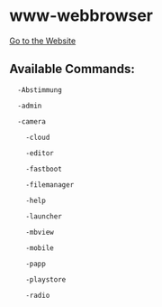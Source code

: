 # www-webbrowser
<a href="https://n-km.github.io/www-webbrowser/22-gg/">Go to the Website</a>
<br>
<h2>Available Commands:</h2>
      
      -Abstimmung
<p></p>
      
      -admin
      
<p></p>
      
      -camera

<p></p>
        
        -cloud

<p></p>
       
        -editor

<p></p>
       
        -fastboot

<p></p>
       
        -filemanager

<p></p>
      
        -help

<p></p>
     
        -launcher

<p></p>
       
        -mbview

<p></p>
      
        -mobile

<p></p>
       
        -papp

<p></p>
      
        -playstore
<p></p>

        -radio
      
